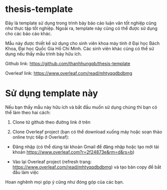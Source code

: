 # thesis-template

Đây là template sử dụng trong trình bày báo cáo luận văn tốt nghiệp cũng như thực tập tốt nghiệp. Ngoài ra, template này cũng có thể được sử dụng cho các báo cáo khác.

Mẫu này được thiết kế sử dụng cho sinh viên khoa máy tính ở Đại học Bách Khoa, Đại học Quốc Gia Hồ Chí Minh. Các sinh viên khác cũng có thể sử dụng nếu thấy mẫu trình bày hữu ích.

Github link: https://github.com/thanhhungqb/thesis-template

Overleaf link: https://www.overleaf.com/read/mhtyqqdbdbmg

# Sử dụng template này
Nếu bạn thấy mẫu này hữu ích và bắt đầu muốn sử dụng chúng thì bạn có thể làm theo hai cách:

1) Clone từ github theo đường link ở trên

2) Clone Overleaf project (bạn có thể download xuống máy hoặc soạn thảo online trực tiếp ở Overleaf):

- Đăng nhập (có thể dùng tài khoản Gmail để đăng nhập hoặc tạo mới tài khoản https://www.overleaf.com?r=2f24873e&rm=d&rs=b)

- Vào lại Overleaf project (refresh trang: https://www.overleaf.com/read/mhtyqqdbdbmg) và tạo bản copy để bắt đầu làm việc


Hoan nghênh mọi góp ý cũng như đóng góp của các bạn.

